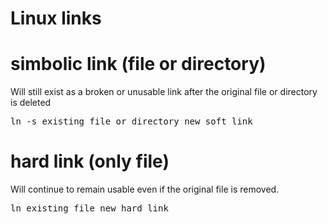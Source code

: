 # Linux links


# simbolic link (file or directory)
Will still exist as a broken or unusable link after the original file or directory is deleted
<pre>
ln -s existing_file_or_directory new_soft_link
</pre>

# hard link (only file)
Will continue to remain usable even if the original file is removed.
<pre>
ln existing_file new_hard_link
</pre>
